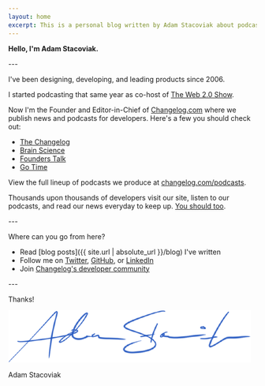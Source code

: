 ```yaml
---
layout: home
excerpt: This is a personal blog written by Adam Stacoviak about podcasting, open source, development, technology, and whatever else he's curious about.
---
```


**Hello, I'm Adam Stacoviak.**

\-\-\-

I've been designing, developing, and leading products since 2006.

I started podcasting that same year as co-host of [The Web 2.0 Show](http://web20show.com/).

Now I'm the Founder and Editor-in-Chief of [Changelog.com](https://changelog.com/) where we publish news and podcasts for developers. Here's a few you should check out:

- [The Changelog](https://changelog.fm/)
- [Brain Science](https://brainscience.fm/)
- [Founders Talk](https://founderstalk.fm/)
- [Go Time](https://gotime.fm/)

View the full lineup of podcasts we produce at [changelog.com/podcasts](https://changelog.com/podcasts).

Thousands upon thousands of developers visit our site, listen to our podcasts, and read our news everyday to keep up. [You should too](https://changelog.com/subscribe).

\-\-\-

Where can you go from here?

- Read [blog posts]({{ site.url | absolute_url }}/blog) I've written
- Follow me on [Twitter](https://twitter.com/adamstac), [GitHub](https://github.com/adamstac), or [LinkedIn](https://www.linkedin.com/in/adamstacoviak/)
- Join [Changelog's developer community](https://changelog.com/community)

\-\-\-

Thanks!

<p class="signature"><img src="/assets/signature.png"></p>

Adam Stacoviak